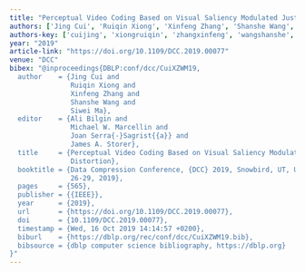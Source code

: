 ```yaml
---
title: "Perceptual Video Coding Based on Visual Saliency Modulated Just Noticeable Distortion"
authors: ['Jing Cui', 'Ruiqin Xiong', 'Xinfeng Zhang', 'Shanshe Wang', 'Siwei Ma']
authors-key: ['cuijing', 'xiongruiqin', 'zhangxinfeng', 'wangshanshe', 'masiwei']
year: "2019"
article-link: "https://doi.org/10.1109/DCC.2019.00077"
venue: "DCC"
bibex: "@inproceedings{DBLP:conf/dcc/CuiXZWM19,
  author    = {Jing Cui and
               Ruiqin Xiong and
               Xinfeng Zhang and
               Shanshe Wang and
               Siwei Ma},
  editor    = {Ali Bilgin and
               Michael W. Marcellin and
               Joan Serra{-}Sagrist{{a}} and
               James A. Storer},
  title     = {Perceptual Video Coding Based on Visual Saliency Modulated Just Noticeable
               Distortion},
  booktitle = {Data Compression Conference, {DCC} 2019, Snowbird, UT, USA, March
               26-29, 2019},
  pages     = {565},
  publisher = {{IEEE}},
  year      = {2019},
  url       = {https://doi.org/10.1109/DCC.2019.00077},
  doi       = {10.1109/DCC.2019.00077},
  timestamp = {Wed, 16 Oct 2019 14:14:57 +0200},
  biburl    = {https://dblp.org/rec/conf/dcc/CuiXZWM19.bib},
  bibsource = {dblp computer science bibliography, https://dblp.org}
}"
---
```

